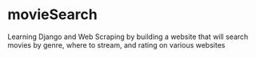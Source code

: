 # movieSearch
Learning Django and Web Scraping by building a website that will search movies by genre, where to stream, and rating on various websites
